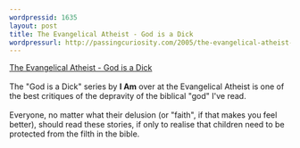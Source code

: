 ```yaml
--- 
wordpressid: 1635
layout: post
title: The Evangelical Atheist - God is a Dick
wordpressurl: http://passingcuriosity.com/2005/the-evangelical-atheist-god-is-a-dick/
---
```

<a href="http://evangelicalatheist.com/category/god-is-a-dick/">The Evangelical Atheist - God is a Dick</a>
<br />
<br />The "God is a Dick" series by <b>I Am</b> over at the Evangelical Atheist is one of the best critiques of the depravity of the biblical "god" I've read.
<br />
<br />Everyone, no matter what their delusion (or "faith", if that makes you feel better), should read these stories, if only to realise that children need to be protected from the filth in the bible.
